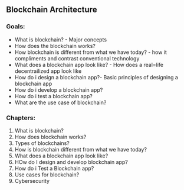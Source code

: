 ## **Blockchain Architecture**

### **Goals:**
- What is blockchain? - Major concepts
- How does the blockchain works?
- How blockchain is different from what we have today? - how it compliments and contrast conventional technology
- What does a blockchain app look like? - How does a real=life decentrailized app look like
- How do i design a blockchain app?- Basic principles of designing a blockchain app
- How do i develop a blockchain app?
- How do i test a blockchain app?
- What are the use case of blockchain?

### **Chapters:**
1. What is blockchain?
2. How does blockchain works?
3. Types of blockchains?
4. How is blockchain different from what we have today?
5. What does a blockchain app look like?
6. HOw do I design and develop blockchain app?
7. How do i Test a Blockchain app?
8. Use cases for blockchain?
9. Cybersecurity
